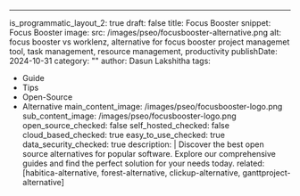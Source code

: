 ---
is_programmatic_layout_2: true
draft: false
title: Focus Booster
snippet: Focus Booster
image:
  src: /images/pseo/focusbooster-alternative.png
  alt: focus booster vs worklenz, alternative for focus booster project managemet tool, task management, resource management, productivity
publishDate: 2024-10-31
category: ""
author: Dasun Lakshitha
tags:
  - Guide
  - Tips
  - Open-Source
  - Alternative
main_content_image: /images/pseo/focusbooster-logo.png
sub_content_image: /images/pseo/focusbooster-logo.png
open_source_checked: false
self_hosted_checked: false
cloud_based_checked: true
easy_to_use_checked: true
data_security_checked: true
description: |
   Discover the best open source alternatives for popular software. Explore our comprehensive guides and find the perfect solution for your needs today.
related: [habitica-alternative, forest-alternative, clickup-alternative, ganttproject-alternative]